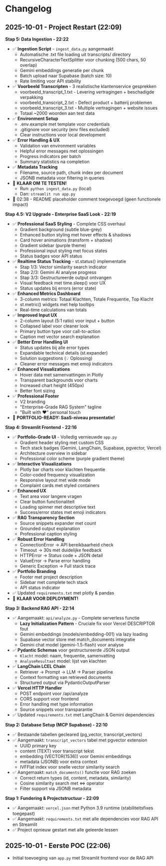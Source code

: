 # Changelog

## 2025-10-01 - Project Restart (22:09)

**Stap 5: Data Ingestion - 22:22**
- ✅ **Ingestion Script** - `ingest_data.py` aangemaakt
  - Automatische .txt file loading uit transcripts/ directory
  - RecursiveCharacterTextSplitter voor chunking (500 chars, 50 overlap)
  - Gemini embeddings generatie per chunk
  - Batch upload naar Supabase (batch size: 10)
  - Rate limiting voor API stability
- ✅ **Voorbeeld Transcripten** - 3 realistische klantenservice gesprekken
  - voorbeeld_transcript_1.txt - Levering vertragingen + beschadigde verpakking
  - voorbeeld_transcript_2.txt - Defect product + batterij problemen
  - voorbeeld_transcript_3.txt - Multiple vertragingen + website issues
  - Totaal ~2000 woorden aan test data
- ✅ **Environment Setup**
  - .env.example met template voor credentials
  - .gitignore voor security (env files excluded)
  - Clear instructions voor local development
- ✅ **Error Handling & UX**
  - Validation van environment variables
  - Helpful error messages met oplossingen
  - Progress indicators per batch
  - Summary statistics na completion
- ✅ **Metadata Tracking**
  - Filename, source path, chunk index per document
  - JSONB metadata voor filtering in queries
- 🎯 **KLAAR OM TE TESTEN!**
  - Run: `python ingest_data.py` (local)
  - Dan: `streamlit run app.py`
- 🔄 02:38 - README placeholder comment toegevoegd (geen functionele impact)

**Stap 4.5: V2 Upgrade - Enterprise SaaS Look - 22:19**
- ✅ **Professional SaaS Styling** - Complete CSS overhaul
  - Gradient background (subtle blue-grey)
  - Enhanced button styling met hover effects & shadows
  - Card hover animations (transform + shadow)
  - Gradient sidebar (purple theme)
  - Professional input styling met focus states
  - Status badges voor API status
- ✅ **Realtime Status Tracking** - st.status() implementatie
  - Stap 1/3: Vector similarity search indicator
  - Stap 2/3: Gemini AI analyse progress
  - Stap 3/3: Gestructureerde output ontvangen
  - Visual feedback met time.sleep() voor UX
  - Status updates bij errors (error state)
- ✅ **Enhanced Metrics Dashboard**
  - 3-column metrics: Totaal Klachten, Totale Frequentie, Top Klacht
  - st.metric() widgets met help tooltips
  - Real-time calculations van totals
- ✅ **Improved Input UX**
  - 2-column layout (5:1 ratio) voor input + button
  - Collapsed label voor cleaner look
  - Primary button type voor call-to-action
  - Caption met vector search explanation
- ✅ **Better Error Handling UI**
  - Status updates bij alle error types
  - Expandable technical details (st.expander)
  - Solution suggestions (💡 Oplossing)
  - Cleaner error messages met emoji indicators
- ✅ **Enhanced Visualizations**
  - Hover data met samenvattingen in Plotly
  - Transparent backgrounds voor charts
  - Increased chart height (450px)
  - Better font sizing
- ✅ **Professional Footer**
  - V2 branding
  - "Enterprise-Grade RAG System" tagline
  - "Built with ❤️" personal touch
- 🎯 **PORTFOLIO-READY: SaaS-niveau presentatie!**

**Stap 4: Streamlit Frontend - 22:16**
- ✅ **Portfolio-Grade UI** - Volledig vernieuwde `app.py`
  - Gradient header styling met custom CSS
  - Tech stack badges (Gemini, LangChain, Supabase, pgvector, Vercel)
  - Architecture overview in sidebar
  - Professional color scheme (purple gradient theme)
- ✅ **Interactive Visualizations**
  - Plotly bar charts voor klachten frequentie
  - Color-coded frequency visualization
  - Responsive layout met wide mode
  - Complaint cards met styled containers
- ✅ **Enhanced UX**
  - Text area voor langere vragen
  - Clear button functionaliteit
  - Loading spinner met descriptive text
  - Success/error states met emoji indicators
- ✅ **RAG Transparency Section**
  - Source snippets expander met count
  - Grounded output explanation
  - Professional caption styling
- ✅ **Robust Error Handling**
  - ConnectionError → API bereikbaarheid check
  - Timeout → 30s met duidelijke feedback
  - HTTPError → Status code + JSON detail
  - ValueError → Parse error handling
  - Generic Exception → Full stack trace
- ✅ **Portfolio Branding**
  - Footer met project description
  - Sidebar met complete tech stack
  - API status indicator
- ✅ Updated `requirements.txt` met plotly & pandas
- 🎯 **KLAAR VOOR DEPLOYMENT!**

**Stap 3: Backend RAG API - 22:14**
- ✅ Aangemaakt: `api/analyze.py` - Complete serverless functie
  - **Lazy Initialization Pattern** - Cruciale fix voor Vercel DESCRIPTOR fout
  - Gemini embeddings (models/embedding-001) via lazy loading
  - Supabase vector store met match_documents integratie
  - Gemini chat model (gemini-1.5-flash) voor analyse
- ✅ **Pydantic Schemas** voor gestructureerde JSON output
  - `Klacht` model: naam, frequentie, samenvatting
  - `AnalyseResultaat` model: lijst van klachten
- ✅ **LangChain LCEL Chain**
  - Retriever → Prompt → LLM → Parser pipeline
  - Context formatting van retrieved documents
  - Structured output via PydanticOutputParser
- ✅ **Vercel HTTP Handler**
  - POST endpoint voor /api/analyze
  - CORS support voor frontend
  - Error handling met type information
  - Source snippets voor transparantie
- ✅ Updated `requirements.txt` met LangChain & Gemini dependencies

**Stap 2: Database Setup (MCP Supabase) - 22:10**
- ✅ Bestaande tabellen gecleared (pg_vector, transcript_vectors)
- ✅ Aangemaakt: `transcript_vectors` tabel met pgvector extension
  - UUID primary key
  - content (TEXT) voor transcript tekst
  - embedding (VECTOR(1536)) voor Gemini embeddings
  - metadata (JSONB) voor extra context
  - IVFFlat index voor snelle vector similarity search
- ✅ Aangemaakt: `match_documents()` functie voor RAG zoeken
  - Correct return types (id, content, metadata, similarity)
  - Cosine similarity search met <=> operator
  - Filter support via JSONB metadata

**Stap 1: Fundering & Projectstructuur - 22:09**
- ✅ Aangemaakt: `vercel.json` met Python 3.9 runtime (stabiliteitsfixes toegepast)
- ✅ Aangemaakt: `requirements.txt` met alle dependencies voor RAG API en Streamlit
- ✅ Project opnieuw gestart met alle geleerde lessen

## 2025-10-01 - Eerste POC (22:06)
- Initial toevoeging van `app.py` met Streamlit frontend voor de RAG API
